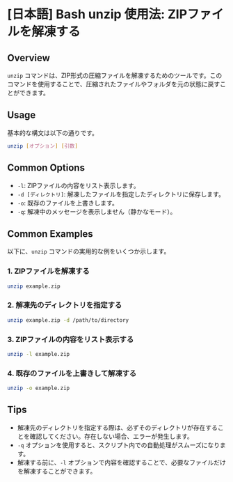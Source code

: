# [日本語] Bash unzip 使用法: ZIPファイルを解凍する

## Overview
`unzip` コマンドは、ZIP形式の圧縮ファイルを解凍するためのツールです。このコマンドを使用することで、圧縮されたファイルやフォルダを元の状態に戻すことができます。

## Usage
基本的な構文は以下の通りです。

```bash
unzip [オプション] [引数]
```

## Common Options
- `-l`: ZIPファイルの内容をリスト表示します。
- `-d [ディレクトリ]`: 解凍したファイルを指定したディレクトリに保存します。
- `-o`: 既存のファイルを上書きします。
- `-q`: 解凍中のメッセージを表示しません（静かなモード）。

## Common Examples
以下に、`unzip` コマンドの実用的な例をいくつか示します。

### 1. ZIPファイルを解凍する
```bash
unzip example.zip
```

### 2. 解凍先のディレクトリを指定する
```bash
unzip example.zip -d /path/to/directory
```

### 3. ZIPファイルの内容をリスト表示する
```bash
unzip -l example.zip
```

### 4. 既存のファイルを上書きして解凍する
```bash
unzip -o example.zip
```

## Tips
- 解凍先のディレクトリを指定する際は、必ずそのディレクトリが存在することを確認してください。存在しない場合、エラーが発生します。
- `-q` オプションを使用すると、スクリプト内での自動処理がスムーズになります。
- 解凍する前に、`-l` オプションで内容を確認することで、必要なファイルだけを解凍することができます。